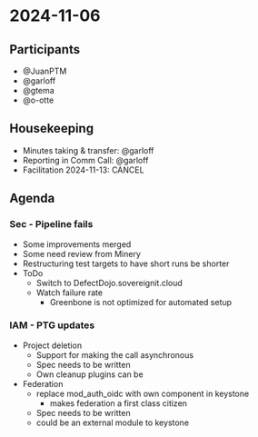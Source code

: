 # 2024-11-06

## Participants
* @JuanPTM
* @garloff
* @gtema
* @o-otte

## Housekeeping
* Minutes taking & transfer: @garloff
* Reporting in Comm Call: @garloff
* Facilitation 2024-11-13: CANCEL

## Agenda

### Sec - Pipeline fails
* Some improvements merged
* Some need review from Minery
* Restructuring test targets to have short runs be shorter
* ToDo
    * Switch to DefectDojo.sovereignit.cloud
    * Watch failure rate
        * Greenbone is not optimized for automated setup

### IAM - PTG updates
* Project deletion
    * Support for making the call asynchronous
    * Spec needs to be written
    * Own cleanup plugins can be 
* Federation
    * replace mod_auth_oidc with own component in keystone
        * makes federation a first class citizen
    * Spec needs to be written
    * could be an external module to keystone

